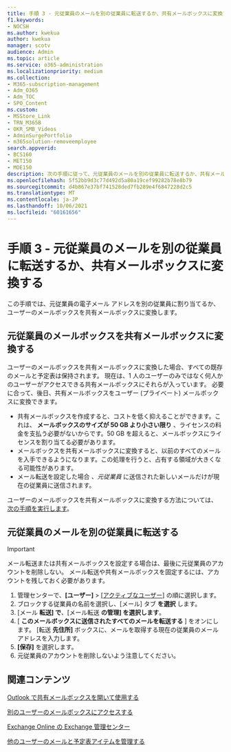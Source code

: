 ```yaml
---
title: 手順 3 - 元従業員のメールを別の従業員に転送するか、共有メールボックスに変換する
f1.keywords:
- NOCSH
ms.author: kwekua
author: kwekua
manager: scotv
audience: Admin
ms.topic: article
ms.service: o365-administration
ms.localizationpriority: medium
ms.collection:
- M365-subscription-management
- Adm_O365
- Adm_TOC
- SPO_Content
ms.custom:
- MSStore_Link
- TRN_M365B
- OKR_SMB_Videos
- AdminSurgePortfolio
- m365solution-removeemployee
search.appverid:
- BCS160
- MET150
- MOE150
description: 次の手順に従って、元従業員のメールを別の従業員に転送するか、共有メールボックスに変換します。
ms.openlocfilehash: 5f52bb9d3c77d492d5a80a19cef99282b78e8b79
ms.sourcegitcommit: d4b867e37bf741528ded7fb289e4f6847228d2c5
ms.translationtype: MT
ms.contentlocale: ja-JP
ms.lasthandoff: 10/06/2021
ms.locfileid: "60161656"
---
```

# <a name="step-3---forward-a-former-employees-email-to-another-employee-or-convert-to-a-shared-mailbox"></a>手順 3 - 元従業員のメールを別の従業員に転送するか、共有メールボックスに変換する

この手順では、元従業員の電子メール アドレスを別の従業員に割り当てるか、ユーザーのメールボックスを共有メールボックスに変換します。

## <a name="convert-former-employees-mailbox-to-a-shared-mailbox"></a>元従業員のメールボックスを共有メールボックスに変換する

ユーザーのメールボックスを共有メールボックスに変換した場合、すべての既存のメールと予定表は保持されます。 現在は、1 人のユーザーのみではなく何人かのユーザーがアクセスできる共有メールボックスにそれらが入っています。 必要に合って、後日、共有メールボックスをユーザー (プライベート) メールボックスに変換できます。

- 共有メールボックスを作成すると、コストを低く抑えることができます。これは、 **メールボックスのサイズが 50 GB より小さい限り** 、ライセンスの料金を支払う必要がないからです。50 GB を超えると、メールボックスにライセンスを割り当てる必要があります。
- メールボックスを共有メールボックスに変換すると、以前のすべてのメールを入手できるようになります。この処理を行うと、占有する領域が大きくなる可能性があります。
- メール転送を設定した場合 *、元従業員* に送信された新しいメールだけが現在の従業員に送信されます。

ユーザーのメールボックスを共有メールボックスに変換する方法については、 [次の手順を実行します](../email/convert-user-mailbox-to-shared-mailbox.md)。

## <a name="forward-a-former-employees-email-to-another-employee"></a>元従業員のメールを別の従業員に転送する

 > [!IMPORTANT]
 > メール転送または共有メールボックスを設定する場合は、最後に元従業員のアカウントを削除しない。 メール転送や共有メールボックスを固定するには、アカウントを残しておく必要があります。

1. 管理センターで、**[ユーザー]** \> <a href="https://go.microsoft.com/fwlink/p/?linkid=834822" target="_blank">[アクティブなユーザー]</a> の順に選択します。
2. ブロックする従業員の名前を選択し、[メール] タブ **を選択** します。
3. [メール **転送] で**、[メール転送 **の管理] を選択します**。
4. [ **このメールボックスに送信されたすべてのメールを転送する** ] をオンにします。 [転送 **先住所]** ボックスに、メールを取得する現在の従業員のメール アドレスを入力します。
5. **[保存]** を選択します。
6. 元従業員のアカウントを削除しないよう注意してください。

## <a name="related-content"></a>関連コンテンツ

[Outlook で共有メールボックスを開いて使用する](https://support.microsoft.com/office/open-and-use-a-shared-mailbox-in-outlook-d94a8e9e-21f1-4240-808b-de9c9c088afd)

[別のユーザーのメールボックスにアクセスする](https://support.microsoft.com/office/access-another-person-s-mailbox-a909ad30-e413-40b5-a487-0ea70b763081)

[Exchange Online の Exchange 管理センター](/exchange/exchange-admin-center)

[他のユーザーのメールと予定表アイテムを管理する](https://support.microsoft.com/office/manage-another-person-s-mail-and-calendar-items-afb79d6b-2967-43b9-a944-a6b953190af5)
